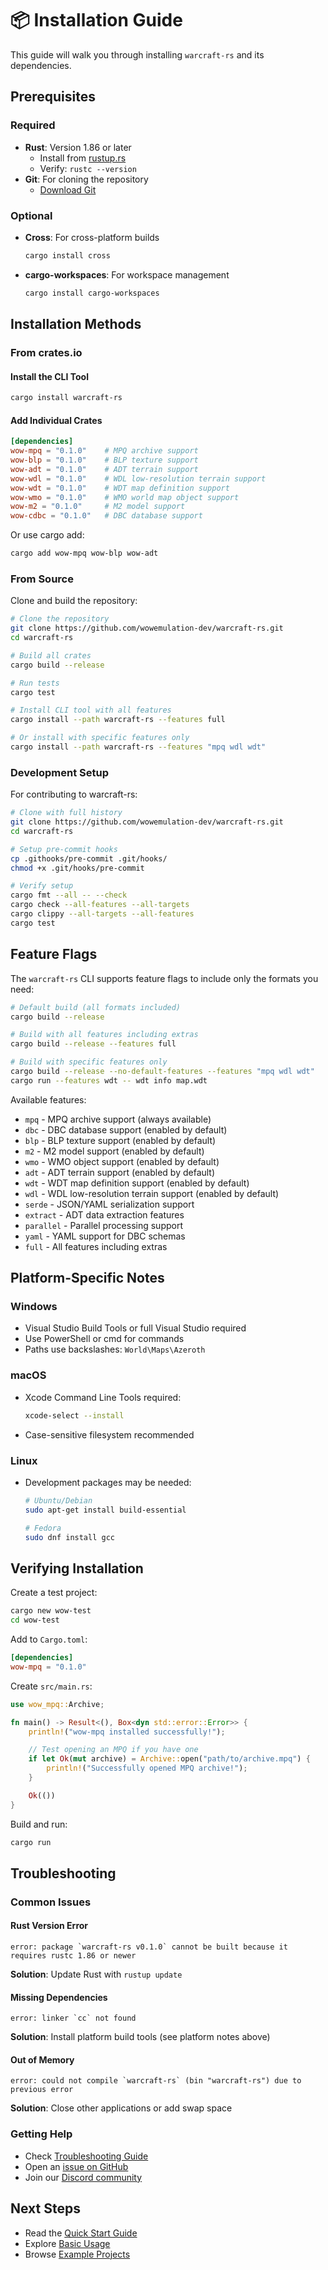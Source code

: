 # 📦 Installation Guide

This guide will walk you through installing `warcraft-rs` and its dependencies.

## Prerequisites

### Required

- **Rust**: Version 1.86 or later
  - Install from [rustup.rs](https://rustup.rs/)
  - Verify: `rustc --version`
- **Git**: For cloning the repository
  - [Download Git](https://git-scm.com/downloads)

### Optional

- **Cross**: For cross-platform builds

  ```bash
  cargo install cross
  ```

- **cargo-workspaces**: For workspace management

  ```bash
  cargo install cargo-workspaces
  ```

## Installation Methods

### From crates.io

#### Install the CLI Tool

```bash
cargo install warcraft-rs
```

#### Add Individual Crates

```toml
[dependencies]
wow-mpq = "0.1.0"    # MPQ archive support
wow-blp = "0.1.0"    # BLP texture support
wow-adt = "0.1.0"    # ADT terrain support
wow-wdl = "0.1.0"    # WDL low-resolution terrain support
wow-wdt = "0.1.0"    # WDT map definition support
wow-wmo = "0.1.0"    # WMO world map object support
wow-m2 = "0.1.0"     # M2 model support
wow-cdbc = "0.1.0"   # DBC database support
```

Or use cargo add:

```bash
cargo add wow-mpq wow-blp wow-adt
```

### From Source

Clone and build the repository:

```bash
# Clone the repository
git clone https://github.com/wowemulation-dev/warcraft-rs.git
cd warcraft-rs

# Build all crates
cargo build --release

# Run tests
cargo test

# Install CLI tool with all features
cargo install --path warcraft-rs --features full

# Or install with specific features only
cargo install --path warcraft-rs --features "mpq wdl wdt"
```

### Development Setup

For contributing to warcraft-rs:

```bash
# Clone with full history
git clone https://github.com/wowemulation-dev/warcraft-rs.git
cd warcraft-rs

# Setup pre-commit hooks
cp .githooks/pre-commit .git/hooks/
chmod +x .git/hooks/pre-commit

# Verify setup
cargo fmt --all -- --check
cargo check --all-features --all-targets
cargo clippy --all-targets --all-features
cargo test
```

## Feature Flags

The `warcraft-rs` CLI supports feature flags to include only the formats you need:

```bash
# Default build (all formats included)
cargo build --release

# Build with all features including extras
cargo build --release --features full

# Build with specific features only
cargo build --release --no-default-features --features "mpq wdl wdt"
cargo run --features wdt -- wdt info map.wdt
```

Available features:

- `mpq` - MPQ archive support (always available)
- `dbc` - DBC database support (enabled by default)
- `blp` - BLP texture support (enabled by default)
- `m2` - M2 model support (enabled by default)
- `wmo` - WMO object support (enabled by default)
- `adt` - ADT terrain support (enabled by default)
- `wdt` - WDT map definition support (enabled by default)
- `wdl` - WDL low-resolution terrain support (enabled by default)
- `serde` - JSON/YAML serialization support
- `extract` - ADT data extraction features
- `parallel` - Parallel processing support
- `yaml` - YAML support for DBC schemas
- `full` - All features including extras

## Platform-Specific Notes

### Windows

- Visual Studio Build Tools or full Visual Studio required
- Use PowerShell or cmd for commands
- Paths use backslashes: `World\Maps\Azeroth`

### macOS

- Xcode Command Line Tools required:

  ```bash
  xcode-select --install
  ```

- Case-sensitive filesystem recommended

### Linux

- Development packages may be needed:

  ```bash
  # Ubuntu/Debian
  sudo apt-get install build-essential

  # Fedora
  sudo dnf install gcc
  ```

## Verifying Installation

Create a test project:

```bash
cargo new wow-test
cd wow-test
```

Add to `Cargo.toml`:

```toml
[dependencies]
wow-mpq = "0.1.0"
```

Create `src/main.rs`:

```rust
use wow_mpq::Archive;

fn main() -> Result<(), Box<dyn std::error::Error>> {
    println!("wow-mpq installed successfully!");

    // Test opening an MPQ if you have one
    if let Ok(mut archive) = Archive::open("path/to/archive.mpq") {
        println!("Successfully opened MPQ archive!");
    }

    Ok(())
}
```

Build and run:

```bash
cargo run
```

## Troubleshooting

### Common Issues

#### Rust Version Error

```text
error: package `warcraft-rs v0.1.0` cannot be built because it requires rustc 1.86 or newer
```

**Solution**: Update Rust with `rustup update`

#### Missing Dependencies

```text
error: linker `cc` not found
```

**Solution**: Install platform build tools (see platform notes above)

#### Out of Memory

```text
error: could not compile `warcraft-rs` (bin "warcraft-rs") due to previous error
```

**Solution**: Close other applications or add swap space

### Getting Help

- Check [Troubleshooting Guide](troubleshooting.md)
- Open an [issue on GitHub](https://github.com/wowemulation-dev/warcraft-rs/issues)
- Join our [Discord community](https://discord.gg/warcraft-rs)

## Next Steps

- Read the [Quick Start Guide](quick-start.md)
- Explore [Basic Usage](basic-usage.md)
- Browse [Example Projects](https://github.com/wowemulation-dev/warcraft-rs/tree/main/examples)
